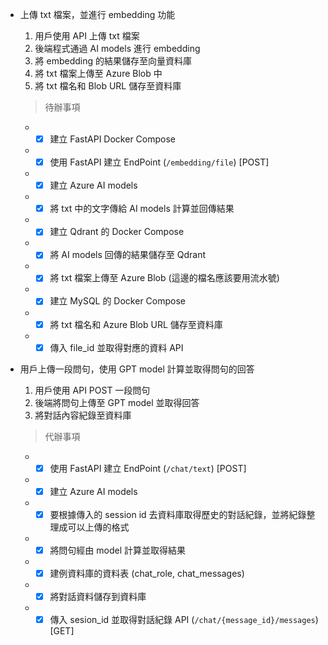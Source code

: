 * 上傳 txt 檔案，並進行 embedding 功能
  1. 用戶使用 API 上傳 txt 檔案
  2. 後端程式通過 AI models 進行 embedding
  3. 將 embedding 的結果儲存至向量資料庫
  4. 將 txt 檔案上傳至 Azure Blob 中
  5. 將 txt 檔名和 Blob URL 儲存至資料庫
   
  >待辦事項
  * - [X] 建立 FastAPI Docker Compose
  * - [X] 使用 FastAPI 建立 EndPoint (`/embedding/file`) [POST]
  * - [X] 建立 Azure AI models
  * - [X] 將 txt 中的文字傳給 AI models 計算並回傳結果
  * - [X] 建立 Qdrant 的 Docker Compose
  * - [X] 將 AI models 回傳的結果儲存至 Qdrant
  * - [X] 將 txt 檔案上傳至 Azure Blob (這邊的檔名應該要用流水號)
  * - [X] 建立 MySQL 的 Docker Compose
  * - [X] 將 txt 檔名和 Azure Blob URL 儲存至資料庫
  * - [X] 傳入 file_id 並取得對應的資料 API

* 用戶上傳一段問句，使用 GPT model 計算並取得問句的回答
  1. 用戶使用 API POST 一段問句
  2. 後端將問句上傳至 GPT model 並取得回答
  3. 將對話內容紀錄至資料庫

  > 代辦事項
  * - [X] 使用 FastAPI 建立 EndPoint (`/chat/text`) [POST]
  * - [X] 建立 Azure AI models
  * - [X] 要根據傳入的 session id 去資料庫取得歷史的對話紀錄，並將紀錄整理成可以上傳的格式
  * - [X] 將問句經由 model 計算並取得結果
  * - [X] 建例資料庫的資料表 (chat_role, chat_messages)
  * - [X] 將對話資料儲存到資料庫
  * - [X] 傳入 sesion_id 並取得對話紀錄 API (`/chat/{message_id}/messages`) [GET]
